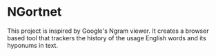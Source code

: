 # NGortnet

This project is inspired by Google's Ngram viewer. It creates a browser based tool that trackers the history of the usage English words and its hyponums in text.
